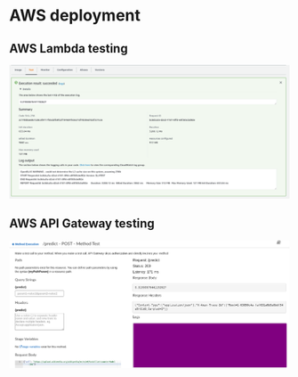 # AWS deployment 

## AWS Lambda testing
![](lambda_test.png)

## AWS API Gateway testing
![](api_gate.png)
